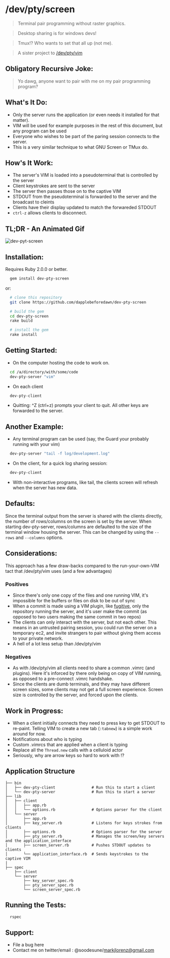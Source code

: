 # /dev/pty/screen
> Terminal pair programming without raster graphics.

> Desktop sharing is for windows devs!

> Tmux!? Who wants to set that all up (not me).

> A sister project to [/dev/pty/vim](https://github.com/dapplebeforedawn/dev-pty-vim)

## Obligatory Recursive Joke:
> Yo dawg, anyone want to pair with me on my pair programming program?

## What's It Do:
  - Only the server runs the application (or even needs it installed for that matter).
  - VIM will be used for example purposes in the rest of this document, but any program can be used
  - Everyone who wishes to be part of the paring session connects to the server.
  - This is a very similar technique to what GNU Screen or TMux do.

## How's It Work:
  - The server's VIM is loaded into a pseudoterminal that is controlled by the server
  - Client keystrokes are sent to the server
  - The server then passes those on to the captive VIM
  - STDOUT from the pseudoterminal is forwarded to the server and the broadcast to cleints
  - Clients have their display updated to match the forwareded STDOUT
  - `ctrl-z` allows clients to disconnect.

## TL;DR - An Animated Gif
![dev-pyt-screen](https://raw.github.com/dapplebeforedawn/dev-pty-screen/master/dev-pty-screen.gif)

## Installation:
Requires Ruby 2.0.0 or better.

```bash
  gem install dev-pty-screen
```

or:

```bash
  # clone this repository
  git clone https://github.com/dapplebeforedawn/dev-pty-screen

  # build the gem
  cd dev-pty-screen
  rake build

  # install the gem
  rake install
```

## Getting Started:
  - On the computer hosting the code to work on.
  ```bash
    cd /a/directory/with/some/code
    dev-pty-server "vim"
  ```

  - On each client
  ```bash
    dev-pty-client
  ```

  - Quitting: ^Z (ctrl+z) prompts your client to quit.  All other keys are forwarded to the server.

## Another Example:
  - Any terminal program can be used (say, the Guard your probably running with your vim)
  ```bash
    dev-pty-server "tail -f log/development.log"
  ```

  - On the client, for a quick log sharing session:
  ```bash
    dev-pty-client
  ```

  - With non-interactive programs, like tail, the clients screen will refresh when the server has new data.

## Defaults:
Since the terminal output from the server is shared with the clients directly, the number of rows/columns on the screen is set by the server.  When starting dev-pty-server, rows/columns are defaulted to the size of the terminal window housing the server.  This can be changed by using the `--rows` and `--columns` options.

## Considerations:
  This approach has a few draw-backs compared to the run-your-own-VIM tact that /dev/pty/vim uses (and a few advantages)

### Positives
  - Since there's only one copy of the files and one running VIM, it's impossible for the buffers or files on disk to be out of sync
  - When a commit is made using a VIM plugin, like [fugitive](https://github.com/tpope/vim-fugitive), only the repository running the server, and it's user make the commit (as opposed to two users making the same commit in two repos)
  - The clients can only interact with the server, but not each other.  This means in an untrusted pairing session, you could run the server on a temporary ec2, and invite strangers to pair without giving them access to your private network.
  - A hell of a lot less setup than /dev/pty/vim

### Negatives
  - As with /dev/pty/vim all clients need to share a common .vimrc (and plugins).  Here it's inforced by there only being on copy of VIM running, as opposed to a pre-connect .vimrc handshake.
  - Since the clients are dumb terminals, and they may have different screen sizes, some clients may not get a full screen experience.  Screen size is controlled by the server, and forced upon the clients.

## Work in Progress:
 - When a client initially connects they need to press key to get STDOUT to re-paint.  Telling VIM to create a new tab (`:tabnew`) is a simple work around for now.
 - Notifications about who is typing
 - Custom .vimrcs that are applied when a client is typing
 - Replace all the `Thread.new` calls with a celluloid actor
 - Seriously, why are arrow keys so hard to work with !?

## Application Structure
  ```
  ├── bin
  │   ├── dev-pty-client                # Run this to start a client
  │   └── dev-pty-server                # Run this to start a server
  ├── lib
  │   ├── client
  │   │   ├── app.rb
  │   │   └── options.rb                # Options parser for the client
  │   └── server
  │       ├── app.rb
  │       ├── key_server.rb             # Listens for keys strokes from clients
  │       ├── options.rb                # Options parser for the server
  │       ├── pty_server.rb             # Manages the screen/key servers and the application_interface
  │       ├── screen_server.rb          # Pushes STDOUT updates to clients
  │       └── application_interface.rb  # Sends keystrokes to the captive VIM
  |
  ├── spec
      ├── client
      └── server
          ├── key_server_spec.rb
          ├── pty_server_spec.rb
          └── screen_server_spec.rb
  ```

## Running the Tests:
```bash
  rspec
```

## Support:
  - File a bug here
  - Contact me on twitter/email : @soodesune/markjlorenz@gmail.com
